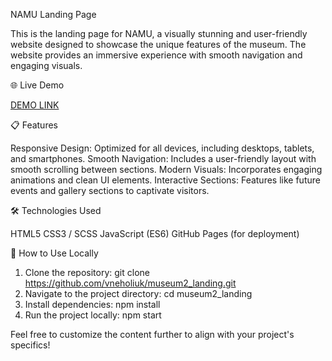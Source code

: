 NAMU Landing Page

This is the landing page for NAMU, a visually stunning and user-friendly website designed to showcase the unique features of the museum. The website provides an immersive experience with smooth navigation and engaging visuals.

🌐 Live Demo

[DEMO LINK]('https://vneholiuk.github.io/museum2_landing/')

📋 Features

Responsive Design: Optimized for all devices, including desktops, tablets, and smartphones.
Smooth Navigation: Includes a user-friendly layout with smooth scrolling between sections.
Modern Visuals: Incorporates engaging animations and clean UI elements.
Interactive Sections: Features like future events and gallery sections to captivate visitors.

🛠️ Technologies Used

HTML5
CSS3 / SCSS
JavaScript (ES6)
GitHub Pages (for deployment)

🚀 How to Use Locally

1. Clone the repository:
  git clone https://github.com/vneholiuk/museum2_landing.git
2. Navigate to the project directory:
  cd museum2_landing
3. Install dependencies:
  npm install
4. Run the project locally:
  npm start

Feel free to customize the content further to align with your project's specifics!
